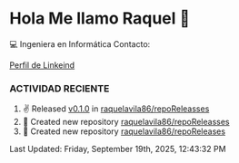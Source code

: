 # Hola Me llamo Raquel 👋

:computer: Ingeniera en Informática
Contacto:

[Perfil de Linkeind](https://www.linkedin.com/in/raquelavilaurbano/)

### ACTIVIDAD RECIENTE
<!-- START_SECTION:activity -->

<!-- END_SECTION:activity-->


<!--RECENT_ACTIVITY:start-->
1. ✌️ Released [v0.1.0](https://github.com/raquelavila86/repoReleasses/releases/tag/v0.1.0) in [raquelavila86/repoReleasses](https://github.com/raquelavila86/repoReleasses)
2. 📔 Created new repository [raquelavila86/repoReleasses](https://github.com/raquelavila86/repoReleasses)
3. 📔 Created new repository [raquelavila86/repoReleases](https://github.com/raquelavila86/repoReleases)
<!--RECENT_ACTIVITY:last_update-->
Last Updated: Friday, September 19th, 2025, 12:43:32 PM
<!--RECENT_ACTIVITY:last_update_end-->
<!--RECENT_ACTIVITY:end-->